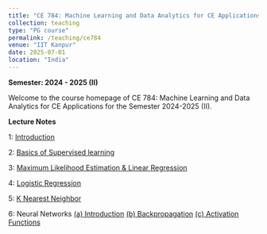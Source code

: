 ```yaml
---
title: "CE 784: Machine Learning and Data Analytics for CE Applications"
collection: teaching
type: "PG course"
permalink: /teaching/ce784
venue: "IIT Kanpur"
date: 2025-07-01
location: "India"
---
```


**Semester: 2024 - 2025 (II)**

Welcome to the course homepage of CE 784: Machine Learning and Data Analytics for CE Applications for the Semester 2024-2025 (II). 

**Lecture Notes**

1: <a href="https://1drv.ms/p/s!ApkLFqKa7eSHhfZP9YTn6jzqSv5pZw?e=CQK6Ef" target="_blank">Introduction</a> 

2: <a href="https://1drv.ms/p/s!ApkLFqKa7eSHhfZOgaHbabXngrCnDA?e=3eM3YN" target="_blank"> Basics of Supervised learning</a>

3: <a href="https://1drv.ms/b/s!ApkLFqKa7eSHhfgFmFixRtuhh6koKw?e=twHjJQ" target="_blank"> Maximum Likelihood Estimation & Linear Regression</a>

4: <a href="https://1drv.ms/b/s!ApkLFqKa7eSHhfdQVZXfbahVdxyuXQ?e=85cpHN" target="_blank"> Logistic Regression</a>

5: <a href="https://1drv.ms/b/s!ApkLFqKa7eSHhfdPzOfdUjlwRlWgbA?e=iw04Xq" target="_blank"> K Nearest Neighbor</a>

6: Neural Networks <a href="https://1drv.ms/p/s!ApkLFqKa7eSHhfc1KBkIc4DPW4cy9Q?e=zH7Wte" target="_blank"> (a) Introduction</a>
<a href="https://1drv.ms/p/s!ApkLFqKa7eSHhfc2cho6-7-1yiaCCQ?e=5c1YO0" target="_blank"> (b) Backpropagation</a>
<a href="https://1drv.ms/p/s!ApkLFqKa7eSHhfc6hZCpbl9MNturrQ?e=a7m8aV" target="_blank"> (c) Activation Functions</a>




